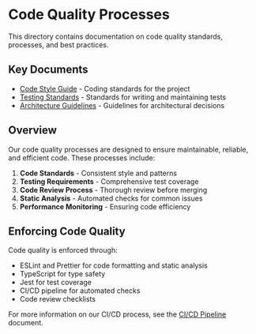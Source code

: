 # Code Quality Processes

This directory contains documentation on code quality standards, processes, and best practices.

## Key Documents

- [Code Style Guide](code-style-guide.md) - Coding standards for the project
- [Testing Standards](testing-standards.md) - Standards for writing and maintaining tests
- [Architecture Guidelines](architecture-guidelines.md) - Guidelines for architectural decisions

## Overview

Our code quality processes are designed to ensure maintainable, reliable, and efficient code. These processes include:

1. **Code Standards** - Consistent style and patterns
2. **Testing Requirements** - Comprehensive test coverage
3. **Code Review Process** - Thorough review before merging
4. **Static Analysis** - Automated checks for common issues
5. **Performance Monitoring** - Ensuring code efficiency

## Enforcing Code Quality

Code quality is enforced through:

- ESLint and Prettier for code formatting and static analysis
- TypeScript for type safety
- Jest for test coverage
- CI/CD pipeline for automated checks
- Code review checklists

For more information on our CI/CD process, see the [CI/CD Pipeline](/docs/processes/ci-cd-pipeline.md) document.
